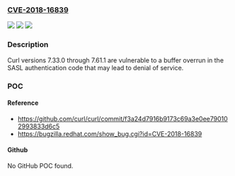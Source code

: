 ### [CVE-2018-16839](https://cve.mitre.org/cgi-bin/cvename.cgi?name=CVE-2018-16839)
![](https://img.shields.io/static/v1?label=Product&message=curl%3A&color=blue)
![](https://img.shields.io/static/v1?label=Version&message=n%2Fa&color=blue)
![](https://img.shields.io/static/v1?label=Vulnerability&message=CWE-122&color=brighgreen)

### Description

Curl versions 7.33.0 through 7.61.1 are vulnerable to a buffer overrun in the SASL authentication code that may lead to denial of service.

### POC

#### Reference
- https://github.com/curl/curl/commit/f3a24d7916b9173c69a3e0ee790102993833d6c5
- https://bugzilla.redhat.com/show_bug.cgi?id=CVE-2018-16839

#### Github
No GitHub POC found.

